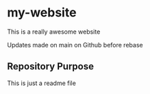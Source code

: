 # my-website

This is a really awesome website

Updates made on main on Github before rebase

##  Repository Purpose

This is just a readme file
